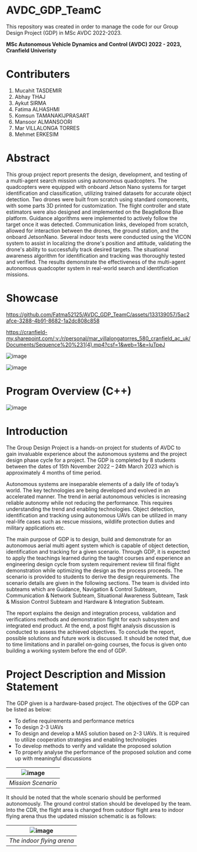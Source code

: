 # AVDC_GDP_TeamC
This repository was created in order to manage the code for our Group Design Project (GDP) in MSc AVDC 2022-2023.

**MSc Autonomous Vehicle Dynamics and Control (AVDC) 2022 - 2023, Cranfield Univeristy**

# Contributers
1. Mucahit TASDEMIR
2. Abhay THAJ
3. Aykut SIRMA
4. Fatima ALHASHMI
5. Komsun TAMANAKIJPRASART
6. Mansoor ALMANSOORI
7. Mar VILLALONGA TORRES
8. Mehmet ERKESIM

# Abstract
This group project report presents the design, development, and testing of a multi-agent search 
mission using autonomous quadcopters. The quadcopters were equipped with onboard Jetson 
Nano systems for target identification and classification, utilizing trained datasets for accurate 
object detection. Two drones were built from scratch using standard components, with some
parts 3D printed for customization. The flight controller and state estimators were also designed 
and implemented on the BeagleBone Blue platform. Guidance algorithms were implemented 
to actively follow the target once it was detected. Communication links, developed from 
scratch, allowed for interaction between the drones, the ground station, and the onboard 
JetsonNano. Several indoor tests were conducted using the VICON system to assist in 
localizing the drone's position and attitude, validating the drone's ability to successfully track
desired targets. The situational awareness algorithm for identification and tracking was 
thoroughly tested and verified. The results demonstrate the effectiveness of the multi-agent 
autonomous quadcopter system in real-world search and identification missions.

# Showcase

https://github.com/Fatma52125/AVDC_GDP_TeamC/assets/133139057/5ac2afce-3288-4b91-8682-1a2dc808c858

https://cranfield-my.sharepoint.com/:v:/r/personal/mar_villalongatorres_580_cranfield_ac_uk/Documents/Sequence%20%231(4).mp4?csf=1&web=1&e=luTpeJ

![image](https://github.com/Fatma52125/AVDC_GDP_TeamC/assets/133139057/d07089fa-78d6-4920-94d7-b80ba7080f0a)

![image](https://github.com/Fatma52125/AVDC_GDP_TeamC/assets/133139057/01c30e49-bef8-4060-815d-957917749c09)

# Program Overview (C++)
![image](https://github.com/Fatma52125/AVDC_GDP_TeamC/assets/133139057/d6be9479-409b-40ca-87b2-5492fda1666c)


# Introduction
The Group Design Project is a hands-on project for students of AVDC to gain invaluable experience about the autonomous systems and the project design phase cycle for a project. The GDP is completed by 8 students between the dates of 15th November 2022 – 24th March 2023 which is approximately 4 months of time period.

Autonomous systems are inseparable elements of a daily life of today’s world. The key technologies are being developed and evolved in an accelerated manner. The trend in aerial autonomous vehicles is increasing reliable autonomy while not reducing the performance. This requires understanding the trend and enabling technologies. Object detection, identification and tracking using autonomous UAVs can be utilized in many real-life cases such as rescue missions, wildlife protection duties and military applications etc.

The main purpose of GDP is to design, build and demonstrate for an autonomous aerial multi agent system which is capable of object detection, identification and tracking for a given scenario. Through GDP, it is expected to apply the teachings learned during the taught courses and experience an engineering design cycle from system requirement review till final flight demonstration while optimizing the design as the process proceeds. The scenario is provided to students to derive the design requirements. The scenario details are given in the following sections. The team is divided into subteams which are Guidance, Navigation & Control Subteam, Communication & Network Subteam, Situational Awareness Subteam, Task & Mission Control Subteam and Hardware & Integration Subteam.

The report explains the design and integration process, validation and verifications methods and demonstration flight for each subsystem and integrated end product. At the end, a post flight analysis discussion is conducted to assess the achieved objectives. To conclude the report, possible solutions and future work is discussed.  It should be noted that, due to time limitations and in parallel on-going courses, the focus is given onto building a working system before the end of GDP.

# Project Description and Mission Statement
The GDP given is a hardware-based project. The objectives of the GDP can be listed as below:
- To define requirements and performance metrics
- To design 2-3 UAVs
- To design and develop a MAS solution based on 2-3 UAVs. It is required to utilize cooperation strategies and enabling technologies
- To develop methods to verify and validate the proposed solution
- To properly analyse the performance of the proposed solution and come up with meaningful discussions

|![image](https://github.com/Fatma52125/AVDC_GDP_TeamC/assets/133139057/5e139a94-1b77-403a-acbb-6704ad603560)|
|:--:|
|*Mission Scenario*|

It should be noted that the whole scenario should be performed autonomously. The ground control station should be developed by the team.
Into the CDR, the flight area is changed from outdoor flight area to indoor flying arena thus the updated mission schematic is as follows:

|![image](https://github.com/Fatma52125/AVDC_GDP_TeamC/assets/133139057/26ec1fa9-beab-4d8c-b5d6-33d9859692ce)|
|:--:|
|*The indoor flying arena*|



